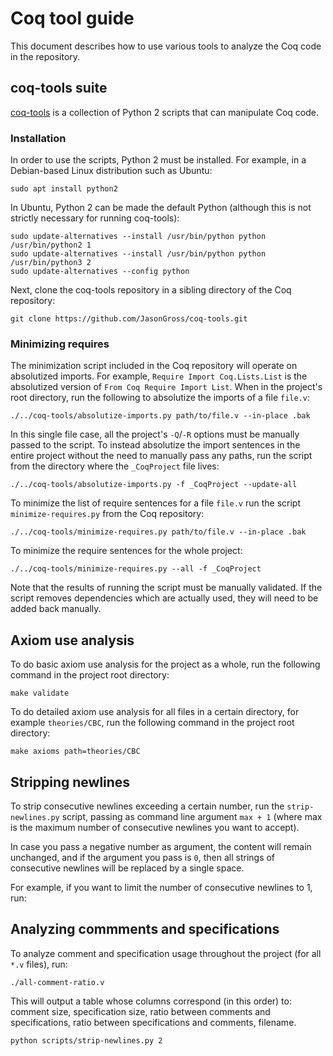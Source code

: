 # Coq tool guide

This document describes how to use various tools to analyze the Coq code in the repository.

## coq-tools suite

[coq-tools](https://github.com/JasonGross/coq-tools) is a collection of Python 2 scripts that can manipulate Coq code.

### Installation

In order to use the scripts, Python 2 must be installed. For example, in a Debian-based Linux distribution such as Ubuntu:

```shell
sudo apt install python2
```

In Ubuntu, Python 2 can be made the default Python (although this is not strictly necessary for running coq-tools):

```shell
sudo update-alternatives --install /usr/bin/python python /usr/bin/python2 1
sudo update-alternatives --install /usr/bin/python python /usr/bin/python3 2
sudo update-alternatives --config python
```

Next, clone the coq-tools repository in a sibling directory of the Coq repository:

```shell
git clone https://github.com/JasonGross/coq-tools.git
```

### Minimizing requires

The minimization script included in the Coq repository will operate on absolutized imports.
For example, `Require Import Coq.Lists.List` is the absolutized version of `From Coq Require Import List`.
When in the project's root directory, run the following to absolutize the imports of a file `file.v`:

```shell
./../coq-tools/absolutize-imports.py path/to/file.v --in-place .bak
```

In this single file case, all the project's `-Q`/`-R` options must be manually passed to the script. To instead absolutize the import sentences in the entire project without the need to manually pass any paths, run the script from the directory where the `_CoqProject` file lives:

```shell
./../coq-tools/absolutize-imports.py -f _CoqProject --update-all 
```


To minimize the list of require sentences for a file `file.v` run the script `minimize-requires.py` from the Coq repository:

```shell
./../coq-tools/minimize-requires.py path/to/file.v --in-place .bak
```

To minimize the require sentences for the whole project:

```shell
./../coq-tools/minimize-requires.py --all -f _CoqProject
```

Note that the results of running the script must be manually validated. If the script removes dependencies which are actually used, they will need to be added back manually.

## Axiom use analysis

To do basic axiom use analysis for the project as a whole, run the
following command in the project root directory:

```shell
make validate
```

To do detailed axiom use analysis for all files in a certain directory,
for example `theories/CBC`, run the following command in the project
root directory:

```shell
make axioms path=theories/CBC
```

## Stripping newlines 

To strip consecutive newlines exceeding a certain number, run the `strip-newlines.py` script, passing as command line argument `max + 1` (where max is the maximum number of consecutive newlines you want to accept). 

In case you pass a negative number as argument, the content will remain unchanged, and if the argument you pass is `0`, then all strings of consecutive newlines will be replaced by a single space.

For example, if you want to limit the number of consecutive newlines to 1, run:

## Analyzing commments and specifications

To analyze comment and specification usage throughout the project (for all `*.v` files), run:

```shell
./all-comment-ratio.v
```

This will output a table whose columns correspond (in this order) to: comment size, specification size, ratio between comments and specifications, ratio between specifications and comments, filename.

```shell
python scripts/strip-newlines.py 2
```
